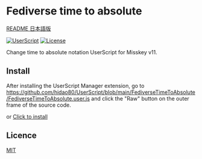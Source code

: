 # Fediverse time to absolute

[README 日本語版](./README_ja.md)

[![UserScript](https://img.shields.io/badge/Framework-UserScript-blue.svg)](https://en.wikipedia.org/wiki/Userscript)
[![License](https://img.shields.io/github/license/hidao80/UserScript)](/LICENSE)


Change time to absolute notation UserScript for Misskey v11.

## Install
After installing the UserScript Manager extension, go to https://github.com/hidao80/UserScript/blob/main/FediverseTimeToAbsolute/FediverseTimeToAbsolute.user.js and click the "Raw" button on the outer frame of the source code.

or [Click to install](https://github.com/hidao80/UserScript/raw/main/FediverseTimeToAbsolute/FediverseTimeToAbsolute.user.js)

## Licence

[MIT](/LICENSE)
